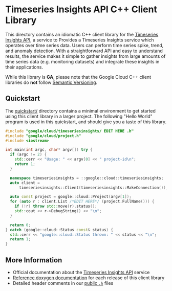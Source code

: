 # Timeseries Insights API C++ Client Library

This directory contains an idiomatic C++ client library for the
[Timeseries Insights API][cloud-service-docs], a service to Provides a Timeseries Insights service which operates over time series data. Users can perform time series spike, trend, and anomaly detection. With a straightforward API and easy to understand results, the service makes it simple to gather insights from large amounts of time series data (e.g. monitoring datasets) and integrate these insights in their applications.

While this library is **GA**, please note that the Google Cloud C++ client
libraries do **not** follow [Semantic Versioning](https://semver.org/).

## Quickstart

The [quickstart/](quickstart/README.md) directory contains a minimal environment
to get started using this client library in a larger project. The following
"Hello World" program is used in this quickstart, and should give you a taste of
this library.

<!-- inject-quickstart-start -->

```cc
#include "google/cloud/timeseriesinsights/ EDIT HERE .h"
#include "google/cloud/project.h"
#include <iostream>

int main(int argc, char* argv[]) try {
  if (argc != 2) {
    std::cerr << "Usage: " << argv[0] << " project-id\n";
    return 1;
  }

  namespace timeseriesinsights = ::google::cloud::timeseriesinsights;
  auto client =
      timeseriesinsights::Client(timeseriesinsights::MakeConnection());

  auto const project = google::cloud::Project(argv[1]);
  for (auto r : client.List /*EDIT HERE*/ (project.FullName())) {
    if (!r) throw std::move(r).status();
    std::cout << r->DebugString() << "\n";
  }

  return 0;
} catch (google::cloud::Status const& status) {
  std::cerr << "google::cloud::Status thrown: " << status << "\n";
  return 1;
}
```

<!-- inject-quickstart-end -->

## More Information

- Official documentation about the [Timeseries Insights API][cloud-service-docs] service
- [Reference doxygen documentation][doxygen-link] for each release of this
  client library
- Detailed header comments in our [public `.h`][source-link] files

[cloud-service-docs]: https://cloud.google.com/timeseriesinsights
[doxygen-link]: https://cloud.google.com/cpp/docs/reference/timeseriesinsights/latest/
[source-link]: https://github.com/googleapis/google-cloud-cpp/tree/main/google/cloud/timeseriesinsights
